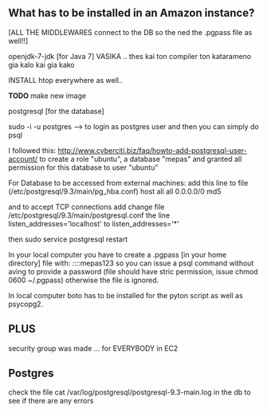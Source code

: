 What has to be installed in an Amazon instance?
-----------------------------------------------

[ALL THE MIDDLEWARES connect to the DB so the ned
the .pgpass file as well!!]

openjdk-7-jdk [for Java 7] VASIKA .. thes kai ton compiler
ton katarameno gia kalo kai gia kako

INSTALL htop everywhere as well..

**TODO** make new image

postgresql [for the database]

sudo -i -u postgres --> to login as postgres user
and then you can simply do psql

I followed this: http://www.cyberciti.biz/faq/howto-add-postgresql-user-account/
to create a role "ubuntu", a database "mepas" and granted all permission for
this database to user "ubuntu"

For Database to be accessed from external machines:
add this line to file (/etc/postgresql/9.3/main/pg_hba.conf)
host    all             all             0.0.0.0/0            md5

and to accept TCP connections add
change file /etc/postgresql/9.3/main/postgresql.conf the line
listen_addresses='localhost'
to listen_addresses='*'

then sudo service postgresql restart

In your local computer you have to create a .pgpass [in your home directory] file with:
*:*:*:*:mepas$1$2$3$
so you can issue a psql command without aving to provide a password
(file should have stric permission, issue  chmod 0600 ~/.pgpass)
otherwise the file is ignored.

In local computer boto has to be installed for the pyton script
as well as psycopg2.


PLUS
----

security group was made ... for EVERYBODY in EC2


Postgres
--------

check the file cat /var/log/postgresql/postgresql-9.3-main.log in the db
to see if there are any errors